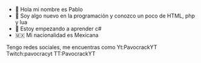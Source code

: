 - 👋 Hola mi nombre es Pablo
- 👀 Soy algo nuevo en la programación y conozco un poco de
HTML, php y lua
- 🌱 Estoy empezando a aprender c#
- 🇲🇽 Mi nacionalidad es Mexicana

Tengo redes sociales, me encuentras como
Yt:PavocrackYT
Twitch:pavocracyt
TT:PavocrackYT



